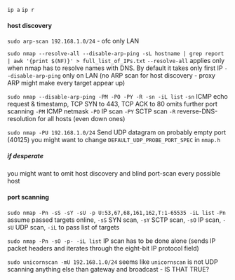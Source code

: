 `ip a`
`ip r`

#### host discovery
`sudo arp-scan 192.168.1.0/24` - ofc only LAN

`sudo nmap --resolve-all --disable-arp-ping -sL hostname | grep report | awk '{print $(NF)}' > full_list_of_IPs.txt`
`--resolve-all` applies only when nmap has to resolve names with DNS. By default it takes only first IP
`--disable-arp-ping` only on LAN
(no ARP scan for host discovery - proxy ARP might make every target appear up)

`sudo nmap --disable-arp-ping -PM -PO -PY -R -sn -iL list`
`-sn` ICMP echo request & timestamp, TCP SYN to 443, TCP ACK to 80
omits further port scanning
`-PM` ICMP netmask
`-PO` IP scan
`-PY` SCTP scan
`-R` reverse-DNS-resolution for all hosts (even down ones)

`sudo nmap -PU 192.168.1.0/24`
Send UDP datagram on probably empty port (40125)
you might want to change `DEFAULT_UDP_PROBE_PORT_SPEC` in `nmap.h`


##### if desperate
you might want to omit host discovery and blind port-scan every possible host


#### port scanning

`sudo nmap -Pn -sS -sY -sU -p U:53,67,68,161,162,T:1-65535 -iL list`
`-Pn` assume passed targets online, `-sS` SYN scan, `-sY` SCTP scan, `-sO` IP scan, `-sU` UDP scan, `-iL` to pass list of targets

`sudo nmap -Pn -sO -p- -iL list`
IP scan has to be done alone
(sends IP packet headers and iterates through the eight-bit IP protocol field)

`sudo unicornscan -mU 192.168.1.0/24`
seems like `unicornscan` is not UDP scanning anything else than gateway and broadcast - IS THAT TRUE?
